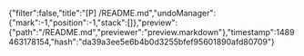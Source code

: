 {"filter":false,"title":"[P] /README.md","undoManager":{"mark":-1,"position":-1,"stack":[]},"preview":{"path":"/README.md","previewer":"preview.markdown"},"timestamp":1489463178154,"hash":"da39a3ee5e6b4b0d3255bfef95601890afd80709"}